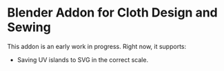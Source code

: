 # Blender Addon for Cloth Design and Sewing

This addon is an early work in progress. Right now, it supports:

* Saving UV islands to SVG in the correct scale.